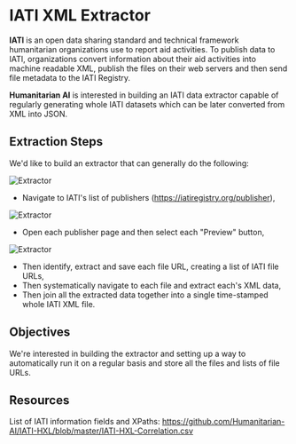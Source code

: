 # IATI XML Extractor

**IATI** is an open data sharing standard and technical framework humanitarian organizations use to report aid activities. To publish data to IATI, organizations convert information about their aid activities into machine readable XML, publish the files on their web servers and then send file metadata to the IATI Registry.

**Humanitarian AI** is interested in building an IATI data extractor capable of regularly generating whole IATI datasets which can be later converted from XML into JSON.

## Extraction Steps

We'd like to build an extractor that can generally do the following:

![Extractor](https://github.com/Humanitarian-AI/IATI-Extractor/blob/master/Media/%20Extract-One.png)

* Navigate to IATI's list of publishers (https://iatiregistry.org/publisher),

![Extractor](https://github.com/Humanitarian-AI/IATI-Extractor/blob/master/Media/Extract-Two.png)

* Open each publisher page and then select each "Preview" button,

![Extractor](https://github.com/Humanitarian-AI/IATI-Extractor/blob/master/Media/Extract-Three.png)

* Then identify, extract and save each file URL, creating a list of IATI file URLs,
* Then systematically navigate to each file and extract each's XML data, 
* Then join all the extracted data together into a single time-stamped whole IATI XML file.

## Objectives

We're interested in building the extractor and setting up a way to automatically run it on a regular basis and store all the files and lists of file URLs.

## Resources

List of IATI information fields and XPaths: https://github.com/Humanitarian-AI/IATI-HXL/blob/master/IATI-HXL-Correlation.csv
